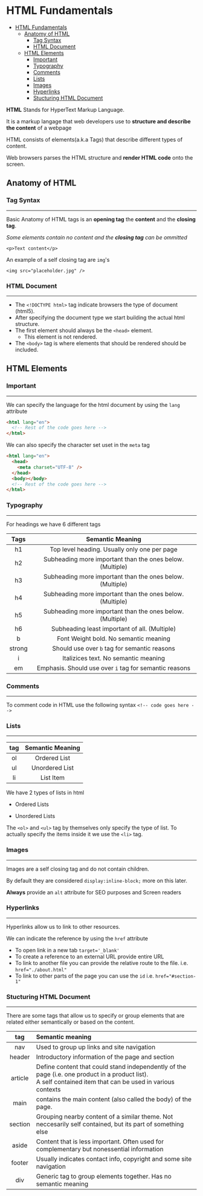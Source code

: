 # HTML Fundamentals

- [HTML Fundamentals](#html-fundamentals)
  - [Anatomy of HTML](#anatomy-of-html)
    - [Tag Syntax](#tag-syntax)
    - [HTML Document](#html-document)
  - [HTML Elements](#html-elements)
    - [Important](#important)
    - [Typography](#typography)
    - [Comments](#comments)
    - [Lists](#lists)
    - [Images](#images)
    - [Hyperlinks](#hyperlinks)
    - [Stucturing HTML Document](#stucturing-html-document)

**HTML** Stands for HyperText Markup Language.

It is a markup langage that web developers use to **structure and describe the content** of a webpage

HTML consists of elements(a.k.a Tags) that describe different types of content.

Web browsers parses the HTML structure and **render HTML code** onto the screen.

## Anatomy of HTML

### Tag Syntax

---

Basic Anatomy of HTML tags is an **opening tag** the **content** and the **closing tag**.

_Some elements contain no content and the **closing tag** can be ommitted_

`<p>Text content</p>`

An example of a self closing tag are `img`'s

`<img src="placeholder.jpg" />`

### HTML Document

---

- The `<!DOCTYPE html>` tag indicate browsers the type of document (html5).
- After specifying the document type we start building the actual html structure.
- The first element should always be the `<head>` element.
  - This element is not rendered.
- The `<body>` tag is where elements that should be rendered should be included.

## HTML Elements

### Important

---

We can specify the language for the html document by using the `lang` attribute

```html
<html lang="en">
  <!-- Rest of the code goes here -->
</html>
```

We can also specify the character set uset in the `meta` tag

```html
<html lang="en">
  <head>
    <meta charset="UTF-8" />
  </head>
  <body></body>
  <!-- Rest of the code goes here -->
</html>
```

### Typography

---

For headings we have 6 different tags

|  Tags  |                     Semantic Meaning                      |
| :----: | :-------------------------------------------------------: |
|   h1   |       Top level heading. Usually only one per page        |
|   h2   | Subheading more important than the ones below. (Multiple) |
|   h3   | Subheading more important than the ones below. (Multiple) |
|   h4   | Subheading more important than the ones below. (Multiple) |
|   h5   | Subheading more important than the ones below. (Multiple) |
|   h6   |       Subheading least important of all. (Multiple)       |
|   b    |           Font Weight bold. No semantic meaning           |
| strong |       Should use over `b` tag for semantic reasons        |
|   i    |           Italizices text. No semantic meaning            |
|   em   |  Emphasis. Should use over `i` tag for semantic reasons   |

### Comments

---

To comment code in HTML use the following syntax `<!-- code goes here -->`

### Lists

---

| tag | Semantic Meaning |
| :-: | :--------------: |
| ol  |   Ordered List   |
| ul  |  Unordered List  |
| li  |    List Item     |

We have 2 types of lists in html

- Ordered Lists

- Unordered Lists

The `<ol>` and `<ul>` tag by themselves only specify the type of list.
To actually specify the items inside it we use the `<li>` tag.

### Images

---

Images are a self closing tag and do not contain children.

By default they are considered `display:inline-block;` more on this later.

**Always** provide an `alt` attribute for SEO purposes and Screen readers

### Hyperlinks

---

Hyperlinks allow us to link to other resources.

We can indicate the reference by using the `href` attribute

- To open link in a new tab `target='_blank'`
- To create a reference to an external URL provide entire URL
- To link to another file you can provide the relative route to the file. i.e. `href="./about.html"`
- To link to other parts of the page you can use the `id` i.e. `href="#section-1"`

### Stucturing HTML Document

---

There are some tags that allow us to specify or group elements that are related either semantically or based on the content.

|   tag   | Semantic meaning                                                                                                                                                 |
| :-----: | :--------------------------------------------------------------------------------------------------------------------------------------------------------------- |
|   nav   | Used to group up links and site navigation                                                                                                                       |
| header  | Introductory information of the page and section                                                                                                                 |
| article | Define content that could stand independently of the page (i.e. one product in a product list). <br/> A self contained item that can be used in various contexts |
|  main   | contains the main content (also called the body) of the page.                                                                                                    |
| section | Grouping nearby content of a similar theme. Not neccesarily self contained, but its part of something else                                                       |
|  aside  | Content that is less important. Often used for complementary but nonessential information                                                                        |
| footer  | Usually indicates contact info, copyright and some site navigation                                                                                               |
|   div   | Generic tag to group elements together. Has no semantic meaning                                                                                                  |
